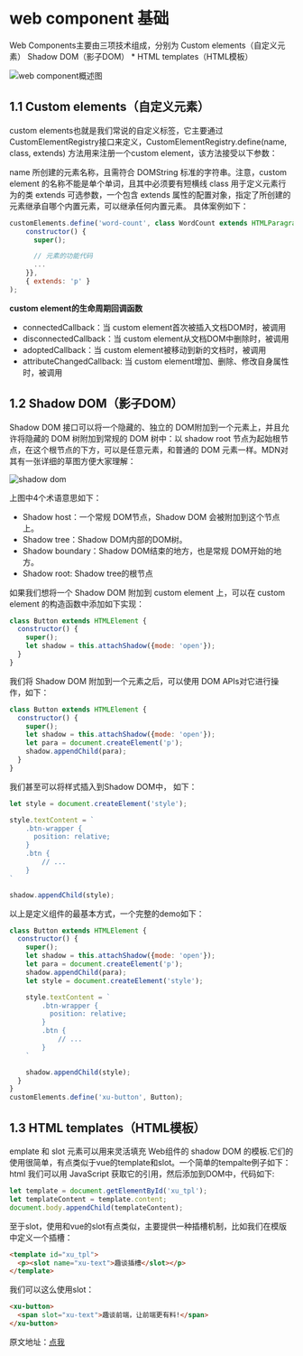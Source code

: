 # web component 基础
Web Components主要由三项技术组成，分别为 Custom elements（自定义元素） Shadow DOM（影子DOM） * HTML templates（HTML模板）

![web component概述图](https://pic3.zhimg.com/80/v2-1ff640edb21454a9e5bb858d760030e2_1440w.jpg)
## 1.1 Custom elements（自定义元素）
custom elements也就是我们常说的自定义标签，它主要通过CustomElementRegistry接口来定义，CustomElementRegistry.define(name, class, extends) 方法用来注册一个custom element，该方法接受以下参数：

name 所创建的元素名称，且需符合 DOMString 标准的字符串。注意，custom element 的名称不能是单个单词，且其中必须要有短横线
class 用于定义元素行为的类
extends 可选参数，一个包含 extends 属性的配置对象，指定了所创建的元素继承自哪个内置元素，可以继承任何内置元素。
具体案例如下：

```javascript
customElements.define('word-count', class WordCount extends HTMLParagraphElement {
    constructor() {
      super();

      // 元素的功能代码
      ...
    }}, 
    { extends: 'p' }
);
```
**custom element的生命周期回调函数**
* connectedCallback：当 custom element首次被插入文档DOM时，被调用 
* disconnectedCallback：当 custom element从文档DOM中删除时，被调用 
* adoptedCallback：当 custom element被移动到新的文档时，被调用 
* attributeChangedCallback: 当 custom element增加、删除、修改自身属性时，被调用

## 1.2 Shadow DOM（影子DOM）
Shadow DOM 接口可以将一个隐藏的、独立的 DOM附加到一个元素上，并且允许将隐藏的 DOM 树附加到常规的 DOM 树中：以 shadow root 节点为起始根节点，在这个根节点的下方，可以是任意元素，和普通的 DOM 元素一样。MDN对其有一张详细的草图方便大家理解：

![shadow dom](https://pic3.zhimg.com/80/v2-40a877f6482fcf9055f315bf50d8b8a2_1440w.jpg)

上图中4个术语意思如下： 
* Shadow host：一个常规 DOM节点，Shadow DOM 会被附加到这个节点上。
* Shadow tree：Shadow DOM内部的DOM树。
* Shadow boundary：Shadow DOM结束的地方，也是常规 DOM开始的地方。
* Shadow root: Shadow tree的根节点

如果我们想将一个 Shadow DOM 附加到 custom element 上，可以在 custom element 的构造函数中添加如下实现：

```javascript
class Button extends HTMLElement {
  constructor() {
    super();
    let shadow = this.attachShadow({mode: 'open'});
  }
}
```
我们将 Shadow DOM 附加到一个元素之后，可以使用 DOM APIs对它进行操作，如下：
```javascript
class Button extends HTMLElement {
  constructor() {
    super();
    let shadow = this.attachShadow({mode: 'open'});
    let para = document.createElement('p');
    shadow.appendChild(para);
  }
}
```
我们甚至可以将样式插入到Shadow DOM中， 如下：
```javascript
let style = document.createElement('style');

style.textContent = `
    .btn-wrapper {
      position: relative;
    }
    .btn {
        // ...
    }
`

shadow.appendChild(style);
```

以上是定义组件的最基本方式，一个完整的demo如下：

```javascript
class Button extends HTMLElement {
  constructor() {
    super();
    let shadow = this.attachShadow({mode: 'open'});
    let para = document.createElement('p');
    shadow.appendChild(para);
    let style = document.createElement('style');

    style.textContent = `
        .btn-wrapper {
          position: relative;
        }
        .btn {
            // ...
        }
    `

    shadow.appendChild(style);
  }
}
customElements.define('xu-button', Button);
```

## 1.3 HTML templates（HTML模板）
emplate 和 slot 元素可以用来灵活填充 Web组件的 shadow DOM 的模板.它们的使用很简单，有点类似于vue的template和slot。一个简单的tempalte例子如下： html <template id="xu_tpl"> <p>趣谈前端</p> </template> 我们可以用 JavaScript 获取它的引用，然后添加到DOM中，代码如下:
```javascript
let template = document.getElementById('xu_tpl');
let templateContent = template.content;
document.body.appendChild(templateContent);
```
至于slot，使用和vue的slot有点类似，主要提供一种插槽机制，比如我们在模版中定义一个插槽：
```html
<template id="xu_tpl">
  <p><slot name="xu-text">趣谈插槽</slot></p>
</template>
```
我们可以这么使用slot：
```html
<xu-button>
  <span slot="xu-text">趣谈前端，让前端更有料!</span>
</xu-button>
```
原文地址：[点我](https://zhuanlan.zhihu.com/p/150268517?from_voters_page=true)


